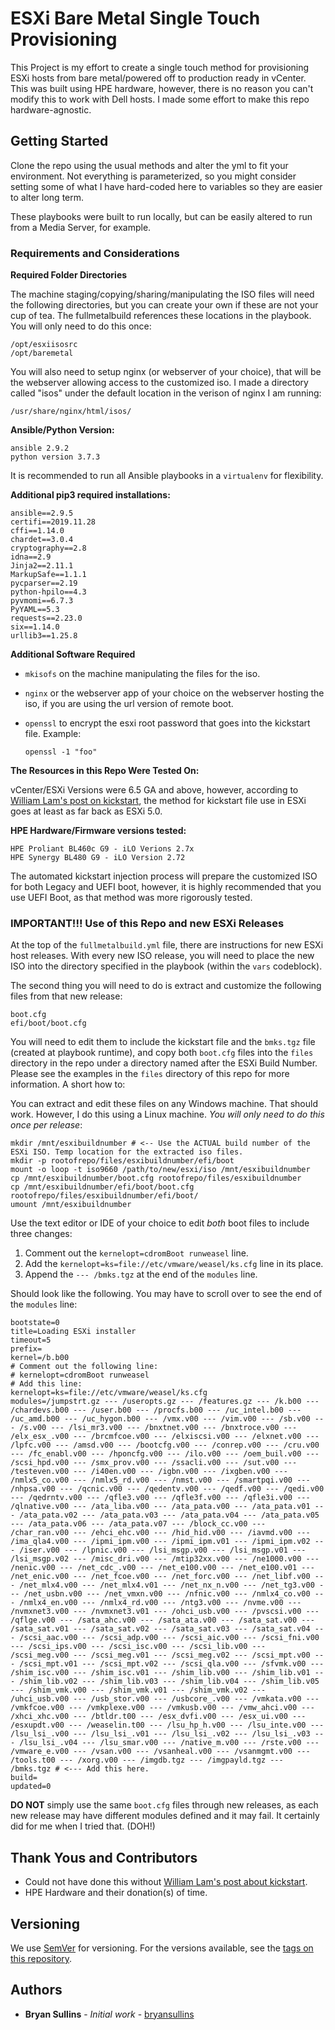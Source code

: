 # ESXi Bare Metal Single Touch Provisioning

This Project is my effort to create a single touch method for provisioning ESXi hosts from bare metal/powered off to production ready in vCenter. This was built using HPE hardware, however, there is no reason you can't modify this to work with Dell hosts. I made some effort to make this repo hardware-agnostic.

## Getting Started

Clone the repo using the usual methods and alter the yml to fit your environment. Not everything is parameterized, so you might consider setting some of what I have hard-coded here to variables so they are easier to alter long term.

These playbooks were built to run locally, but can be easily altered to run from a Media Server, for example.

### Requirements and Considerations

**Required Folder Directories**

The machine staging/copying/sharing/manipulating the ISO files will need the following directories, but you can create your own if these are not your cup of tea. The fullmetalbuild references these locations in the playbook. You will only need to do this once:

    /opt/esxiisosrc  
    /opt/baremetal  

You will also need to setup nginx (or webserver of your choice), that will be the webserver allowing access to the customized iso. I made a directory called "isos" under the default location in the verison of nginx I am running:

    /usr/share/nginx/html/isos/

**Ansible/Python Version:**

    ansible 2.9.2  
    python version 3.7.3    

It is recommended to run all Ansible playbooks in a `virtualenv` for flexibility.

**Additional pip3 required installations:**  

    ansible==2.9.5  
    certifi==2019.11.28  
    cffi==1.14.0  
    chardet==3.0.4  
    cryptography==2.8  
    idna==2.9  
    Jinja2==2.11.1  
    MarkupSafe==1.1.1  
    pycparser==2.19  
    python-hpilo==4.3  
    pyvmomi==6.7.3  
    PyYAML==5.3  
    requests==2.23.0  
    six==1.14.0  
    urllib3==1.25.8   

**Additional Software Required**

- `mkisofs` on the machine manipulating the files for the iso.  
- `nginx` or the webserver app of your choice on the webserver hosting the iso, if you are using the url version of remote boot.
- `openssl` to encrypt the esxi root password that goes into the kickstart file. Example:

    `openssl -1 "foo"`


**The Resources in this Repo Were Tested On:**

vCenter/ESXi Versions were 6.5 GA and above, however, according to [William Lam's post on kickstart](https://www.virtuallyghetto.com/2012/03/how-to-create-bootable-esxi-5-iso.html), the method for kickstart file use in ESXi goes at least as far back as ESXi 5.0.

**HPE Hardware/Firmware versions tested:**

    HPE Proliant BL460c G9 - iLO Verions 2.7x   
    HPE Synergy BL480 G9 - iLO Version 2.72  

The automated kickstart injection process will prepare the customized ISO for both Legacy and UEFI boot, however, it is highly recommended that you use UEFI Boot, as that method was more rigorously tested.

### IMPORTANT!!! Use of this Repo and new ESXi Releases

At the top of the `fullmetalbuild.yml` file, there are instructions for new ESXi host releases. With every new ISO release, you will need to place the new ISO into the directory specified in the playbook (within the `vars` codeblock).

The second thing you will need to do is extract and customize the following files from that new release:

    boot.cfg  
    efi/boot/boot.cfg  

You will need to edit them to include the kickstart file and the `bmks.tgz` file (created at playbook runtime), and copy both `boot.cfg` files into the `files` directory in the repo under a directory named after the ESXi Build Number. Please see the examples in the `files` directory of this repo for more information. A short how to:

You can extract and edit these files on any Windows machine. That should work. However, I do this using a Linux machine. *You will only need to do this once per release*:

    mkdir /mnt/esxibuildnumber # <-- Use the ACTUAL build number of the ESXi ISO. Temp location for the extracted iso files.
    mkdir -p rootofrepo/files/esxibuildnumber/efi/boot
    mount -o loop -t iso9660 /path/to/new/esxi/iso /mnt/esxibuildnumber
    cp /mnt/esxibuildnumber/boot.cfg rootofrepo/files/esxibuildnumber
    cp /mnt/esxibuildnumber/efi/boot/boot.cfg rootofrepo/files/esxibuildnumber/efi/boot/
    umount /mnt/esxibuildnumber

Use the text editor or IDE of your choice to edit *both* boot files to include three changes:

1. Comment out the `kernelopt=cdromBoot runweasel` line.
2. Add the `kernelopt=ks=file://etc/vmware/weasel/ks.cfg` line in its place.
3. Append the `--- /bmks.tgz` at the end of the `modules` line.

Should look like the following. You may have to scroll over to see the end of the `modules` line:

    bootstate=0  
    title=Loading ESXi installer  
    timeout=5  
    prefix=  
    kernel=/b.b00  
    # Comment out the following line:  
    # kernelopt=cdromBoot runweasel  
    # Add this line:  
    kernelopt=ks=file://etc/vmware/weasel/ks.cfg  
    modules=/jumpstrt.gz --- /useropts.gz --- /features.gz --- /k.b00 --- /chardevs.b00 --- /user.b00 --- /procfs.b00 --- /uc_intel.b00 --- /uc_amd.b00 --- /uc_hygon.b00 --- /vmx.v00 --- /vim.v00 --- /sb.v00 --- /s.v00 --- /lsi_mr3.v00 --- /bnxtnet.v00 --- /bnxtroce.v00 --- /elx_esx_.v00 --- /brcmfcoe.v00 --- /elxiscsi.v00 --- /elxnet.v00 --- /lpfc.v00 --- /amsd.v00 --- /bootcfg.v00 --- /conrep.v00 --- /cru.v00 --- /fc_enabl.v00 --- /hponcfg.v00 --- /ilo.v00 --- /oem_buil.v00 --- /scsi_hpd.v00 --- /smx_prov.v00 --- /ssacli.v00 --- /sut.v00 --- /testeven.v00 --- /i40en.v00 --- /igbn.v00 --- /ixgben.v00 --- /nmlx5_co.v00 --- /nmlx5_rd.v00 --- /nmst.v00 --- /smartpqi.v00 --- /nhpsa.v00 --- /qcnic.v00 --- /qedentv.v00 --- /qedf.v00 --- /qedi.v00 --- /qedrntv.v00 --- /qfle3.v00 --- /qfle3f.v00 --- /qfle3i.v00 --- /qlnative.v00 --- /ata_liba.v00 --- /ata_pata.v00 --- /ata_pata.v01 --- /ata_pata.v02 --- /ata_pata.v03 --- /ata_pata.v04 --- /ata_pata.v05 --- /ata_pata.v06 --- /ata_pata.v07 --- /block_cc.v00 --- /char_ran.v00 --- /ehci_ehc.v00 --- /hid_hid.v00 --- /iavmd.v00 --- /ima_qla4.v00 --- /ipmi_ipm.v00 --- /ipmi_ipm.v01 --- /ipmi_ipm.v02 --- /iser.v00 --- /lpnic.v00 --- /lsi_msgp.v00 --- /lsi_msgp.v01 --- /lsi_msgp.v02 --- /misc_dri.v00 --- /mtip32xx.v00 --- /ne1000.v00 --- /nenic.v00 --- /net_cdc_.v00 --- /net_e100.v00 --- /net_e100.v01 --- /net_enic.v00 --- /net_fcoe.v00 --- /net_forc.v00 --- /net_libf.v00 --- /net_mlx4.v00 --- /net_mlx4.v01 --- /net_nx_n.v00 --- /net_tg3.v00 --- /net_usbn.v00 --- /net_vmxn.v00 --- /nfnic.v00 --- /nmlx4_co.v00 --- /nmlx4_en.v00 --- /nmlx4_rd.v00 --- /ntg3.v00 --- /nvme.v00 --- /nvmxnet3.v00 --- /nvmxnet3.v01 --- /ohci_usb.v00 --- /pvscsi.v00 --- /qflge.v00 --- /sata_ahc.v00 --- /sata_ata.v00 --- /sata_sat.v00 --- /sata_sat.v01 --- /sata_sat.v02 --- /sata_sat.v03 --- /sata_sat.v04 --- /scsi_aac.v00 --- /scsi_adp.v00 --- /scsi_aic.v00 --- /scsi_fni.v00 --- /scsi_ips.v00 --- /scsi_isc.v00 --- /scsi_lib.v00 --- /scsi_meg.v00 --- /scsi_meg.v01 --- /scsi_meg.v02 --- /scsi_mpt.v00 --- /scsi_mpt.v01 --- /scsi_mpt.v02 --- /scsi_qla.v00 --- /sfvmk.v00 --- /shim_isc.v00 --- /shim_isc.v01 --- /shim_lib.v00 --- /shim_lib.v01 --- /shim_lib.v02 --- /shim_lib.v03 --- /shim_lib.v04 --- /shim_lib.v05 --- /shim_vmk.v00 --- /shim_vmk.v01 --- /shim_vmk.v02 --- /uhci_usb.v00 --- /usb_stor.v00 --- /usbcore_.v00 --- /vmkata.v00 --- /vmkfcoe.v00 --- /vmkplexe.v00 --- /vmkusb.v00 --- /vmw_ahci.v00 --- /xhci_xhc.v00 --- /btldr.t00 --- /esx_dvfi.v00 --- /esx_ui.v00 --- /esxupdt.v00 --- /weaselin.t00 --- /lsu_hp_h.v00 --- /lsu_inte.v00 --- /lsu_lsi_.v00 --- /lsu_lsi_.v01 --- /lsu_lsi_.v02 --- /lsu_lsi_.v03 --- /lsu_lsi_.v04 --- /lsu_smar.v00 --- /native_m.v00 --- /rste.v00 --- /vmware_e.v00 --- /vsan.v00 --- /vsanheal.v00 --- /vsanmgmt.v00 --- /tools.t00 --- /xorg.v00 --- /imgdb.tgz --- /imgpayld.tgz --- /bmks.tgz # <--- Add this here.    
    build=  
    updated=0  

**DO NOT** simply use the same `boot.cfg` files through new releases, as each new release may have different modules defined and it may fail. It certainly did for me when I tried that. (DOH!)

## Thank Yous and Contributors

* Could not have done this without [William Lam's post about kickstart](https://www.virtuallyghetto.com/2012/03/how-to-create-bootable-esxi-5-iso.html).
* HPE Hardware and their donation(s) of time.

## Versioning

We use [SemVer](http://semver.org/) for versioning. For the versions available, see the [tags on this repository](https://github.com/your/project/tags). 

## Authors

* **Bryan Sullins** - *Initial work* - [bryansullins](https://github.com/bryansullins)
